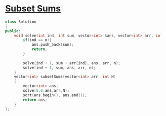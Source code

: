 # [Subset Sums](https://practice.geeksforgeeks.org/problems/subset-sums2234/1)

```cpp
class Solution
{
public:
    void solve(int ind, int sum, vector<int> &ans, vector<int> arr, int n){
        if(ind == n){
            ans.push_back(sum);
            return;
        }
        
        solve(ind + 1, sum + arr[ind], ans, arr, n);
        solve(ind + 1, sum, ans, arr, n);
    }
    vector<int> subsetSums(vector<int> arr, int N)
    {
        vector<int> ans;
        solve(0,0,ans,arr,N);
        sort(ans.begin(), ans.end());
        return ans;
    }
};
```